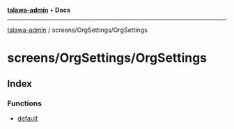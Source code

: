 [**talawa-admin**](../../../README.md) • **Docs**

***

[talawa-admin](../../../modules.md) / screens/OrgSettings/OrgSettings

# screens/OrgSettings/OrgSettings

## Index

### Functions

- [default](functions/default.md)
